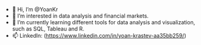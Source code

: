 - 👋 Hi, I’m @YoanKr
- 👀 I’m interested in data analysis and financial markets.
- 🌱 I’m currently learning different tools for data analysis and visualization, such as SQL, Tableau and R.
- 📫 LinkedIn: (https://www.linkedin.com/in/yoan-krastev-aa35bb259/)

<!---
YoanKr/YoanKr is a ✨ special ✨ repository because its `README.md` (this file) appears on your GitHub profile.
You can click the Preview link to take a look at your changes.
--->
